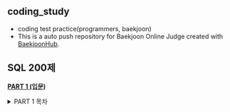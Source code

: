 ## coding_study
- coding test practice(programmers, baekjoon)
- This is a auto push repository for Baekjoon Online Judge created with [BaekjoonHub](https://github.com/BaekjoonHub/BaekjoonHub).

## SQL 200제
**[PART 1 (입문)](https://github.com/yunyeong-choi/coding_study/blob/master/SQL_200%EC%A0%9C/PART1_%EC%9E%85%EB%AC%B81_15.sql)**
  <details>
   <summary>PART 1 목차</summary>
 
 > 001.특정열 선택 <br/> 
 > 002. 모든열 출력 <br/> 
 > 003. 칼럼별칭 사용 alias  <br/> 
 > 004. 연결연산자 ||, CONCAT⭐ <br/> 
 > 005. 중복된 테이블 제거하여 선택 DISTINCT <br/> 
 > 006. 데이터 정렬 ORDER BY (실행순서 마지막) <br/> 
 > 007. WHERE절, 숫자 데이터 검색 <br/> 
 > 008. WHERE절, 문자와 날짜 검색 <br/> 
 > 009. 산술연산자 <br/> 
 > 010. 비교연산자 1 ≤  <br/> 
 > 011. 비교연산자 2 BETWEEN AND <br/> 
 > 012. 비교연산자 LIKE <br/> 
 > 013. 비교연산자 IS NULL (연산자로 비교불가)

  </details>
